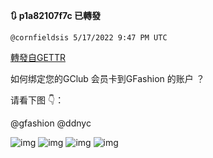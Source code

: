 
**:arrows_clockwise: p1a82107f7c 已轉發**

`@cornfieldsis 5/17/2022 9:47 PM UTC`

[轉發自GETTR](https://gettr.com/post/p1a82107f7c)

如何绑定您的GClub 会员卡到GFashion 的账户 ？ 

请看下图 👇： 

@gfashion @ddnyc

![img](https://media.gettr.com/group42/origin/2022/05/17/21/a6588a1d-4892-0946-5f01-5037db167a4b/db3fcd1b6cb7c5dccf166225a56eb69c.png)
![img](https://media.gettr.com/group42/origin/2022/05/17/21/65821f25-8896-033f-7e05-8bc91e031bc6/2a7dd30ecc4de39a3c76ac14af2178a6.png)
![img](https://media.gettr.com/group42/origin/2022/05/17/21/16094f61-2a42-1c43-af29-a014a26f40d9/0b99250e26ec04038c9b393cade433c6.png)
![img](https://media.gettr.com/group42/origin/2022/05/17/21/4ee3ef18-4b59-232b-07b1-31c2f2f95e67/15329f13e9c97087d5e86d4ed0d8f17c.png)
